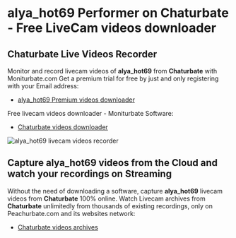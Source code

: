 # alya_hot69 Performer on Chaturbate - Free LiveCam videos downloader

## Chaturbate Live Videos Recorder

Monitor and record livecam videos of **alya_hot69** from **Chaturbate** with Moniturbate.com
Get a premium trial for free by just and only registering with your Email address:
* [alya_hot69 Premium videos downloader](https://moniturbate.com/request-demo-licence-key.html)

Free livecam videos downloader - Moniturbate Software:
* [Chaturbate videos downloader](https://moniturbate.com/moniturbate-download-software.html)

![alya_hot69 livecam videos recorder](https://peachurnet.com/templates/moniturbate-software.png)


## Capture alya_hot69 videos from the Cloud and watch your recordings on Streaming

Without the need of downloading a software, capture **alya_hot69** livecam videos from **Chaturbate** 100% online.
Watch Livecam archives from **Chaturbate** unlimitedly from thousands of existing recordings, only on Peachurbate.com and its websites network:
* [Chaturbate videos archives](https://peachurnet.com/)